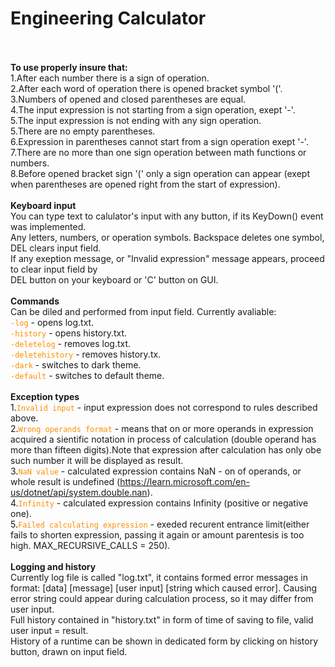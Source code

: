 # <b>Engineering Calculator</b><br /><br />
<strong>To use properly insure that:</strong><br />
1.After each number there is a sign of operation.<br />
2.After each word of operation there is opened bracket symbol '('.<br />
3.Numbers of opened and closed parentheses are equal.<br />
4.The input expression is not starting from a sign operation, exept '-'.<br />
5.The input expression is not ending with any sign operation.<br />
5.There are no empty parentheses.<br />
6.Expression in parentheses cannot start from a sign operation exept '-'.<br />
7.There are no more than one sign operation between math functions or numbers.<br />
8.Before opened bracket sign '(' only a sign operation can appear (exept when parentheses are opened right from the start of expression).<br />
<br />
<strong>Keyboard input</strong><br />
You can type text to calulator's input with any button, if its KeyDown() event was implemented.<br />
Any letters, numbers, or operation symbols. Backspace deletes one symbol, DEL clears input field.<br />
If any exeption message, or "Invalid expression" message appears, proceed to clear input field by<br />
DEL button on your keyboard or 'C' button on GUI.<br />
<br />
<strong>Commands</strong><br />
Can be diled and performed from input field. Currently avaliable:<br />
<code style="color : darkorange">-log</code> - opens log.txt.<br />
<code style="color : darkorange">-history</code> - opens history.txt.<br />
<code style="color : darkorange">-deletelog</code> - removes log.txt.<br />
<code style="color : darkorange">-deletehistory</code> - removes history.tx.<br />
<code style="color : darkorange">-dark</code> - switches to dark theme.<br />
<code style="color : darkorange">-default</code> - switches to default theme.<br />
<br />
<strong>Exception types</strong><br />
1.<code style="color : darkorange">Invalid input</code> - input expression does not correspond to rules described above.<br />
2.<code style="color : darkorange">Wrong operands format</code> - means that on or more operands in expression acquired a sientific notation in process of calculation (double operand has more than fifteen digits).Note that expression after calculation has only obe such number it will be displayed as result.<br />
3.<code style="color : darkorange">NaN value</code> - calculated expression contains NaN - on of operands, or whole result is undefined (https://learn.microsoft.com/en-us/dotnet/api/system.double.nan).<br />
4.<code style="color : darkorange">Infinity</code> - calculated expression contains Infinity (positive or negative one).<br />
5.<code style="color : darkorange">Failed calculating expression</code> - exeded recurent entrance limit(either fails to shorten expression, passing it again or amount parentesis is too high. MAX_RECURSIVE_CALLS = 250).<br />
<br />
<strong>Logging and history</strong><br />
Currently log file is called "log.txt", it contains formed error messages in format: [data]  [message]  [user input]  [string which caused error]. Causing error string could appear during calculation process, so it may differ from user input.<br />
Full history contained in "history.txt" in form of time of saving to file, valid user input = result.<br />
History of a runtime can be shown in dedicated form by clicking on history button, drawn on input field.<br />
